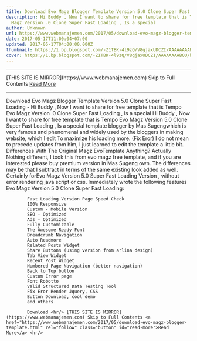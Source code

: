 ```yaml
---
title: Download Evo Magz Blogger Template Version 5.0 Clone Super Fast Loading
description: Hi Buddy , Now I want to share for free template that is Tempo Evo
  Magz Version .0 Clone Super Fast Loading , Is a special
author: Unknown
url: https://www.webmanajemen.com/2017/05/download-evo-magz-blogger-template.html
date: 2017-05-17T11:00:04+07:00
updated: 2017-05-17T04:00:00.000Z
thumbnail: https://1.bp.blogspot.com/-Z1TBK-4l9zQ/V8gjaxUDCZI/AAAAAAAAB0U/hP_YpKpX2HUSmc6EDoJTG-7UYr3xVzIFACLcB/s640/Capture.PNG
cover: https://1.bp.blogspot.com/-Z1TBK-4l9zQ/V8gjaxUDCZI/AAAAAAAAB0U/hP_YpKpX2HUSmc6EDoJTG-7UYr3xVzIFACLcB/s640/Capture.PNG
---
```


<hr/> [THIS SITE IS MIRROR](https://www.webmanajemen.com) Skip to Full Contents <a href="https://www.webmanajemen.com/2017/05/download-evo-magz-blogger-template.html" rel="follow" class="button" id="read-more">Read More</a> <hr/> Download Evo Magz Blogger Template Version 5.0 Clone Super Fast Loading - Hi Buddy , Now I want to share for free template that is Tempo Evo Magz Version .0 Clone Super Fast Loading , Is a special Hi Buddy , Now I want to share for free template that is Tempo Evo Magz         Version 5.0 Clone Super Fast Loading , Is a special template blogger by         Mas Sugengwhich is very famous and phenomenal and widely used by the         bloggers in making website, which I edit To maximize his loading more.         (Fix Eror)         
I do not mean to precede updates from him, I just learned to edit the         template a little bit.         
Differences With The Original Magz EvoTemplate Anything?         
Actually Nothing different, I took this from evo magz free template,         and if you are interested please buy premium version in Mas Sugeng own.         The differences may be that I subtract in terms of the same existing         look added as well. Certainly forEvo Magz Version 5.0 Super Fast         Loading Version , without error rendering java script or css.         
Immediately wrote the following features Evo Magz Version 5.0 Clone         Super Fast Loading:         
                                    





            Fast Loading Version Page Speed ​​Check         
            100% Responsive         
            Custom - Mobile Version         
            SEO - Optimized         
            Ads - Optimized         
            Fully Customizable         
            The Awesome Ready Font         
            Breadcrumb Navigation         
            Auto Readmore         
            Related Posts Widget         
            Share Buttons (using version from arlina design)         
            Tab View Widget         
            Recent Post Widget         
            Numbered Page Navigation (better navigation)         
            Back to Top button         
            Custom Error page         
            Font Robotto         
            Valid Structured Data Testing Tool         
            Fix Eror Render Jquery, CSS         
            Button Download, cool demo         
            and others         

            Download <hr/> [THIS SITE IS MIRROR](https://www.webmanajemen.com) Skip to Full Contents <a href="https://www.webmanajemen.com/2017/05/download-evo-magz-blogger-template.html" rel="follow" class="button" id="read-more">Read More</a> <hr/>
